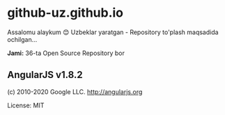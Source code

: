 # github-uz.github.io
Assalomu alaykum 😊 Uzbeklar yaratgan - Repository to'plash maqsadida ochilgan...

**Jami:** 36-ta Open Source Repository bor

 ## AngularJS v1.8.2
 (c) 2010-2020 Google LLC. http://angularjs.org
 
 License: MIT
